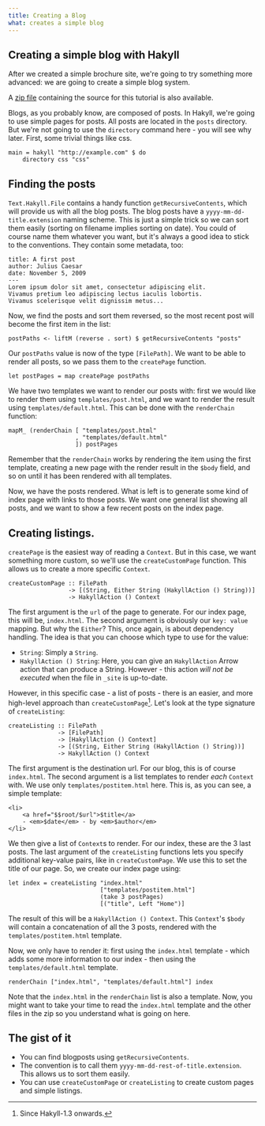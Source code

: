 ```yaml
---
title: Creating a Blog
what: creates a simple blog
---
```


## Creating a simple blog with Hakyll

After we created a simple brochure site, we're going to try something more
advanced: we are going to create a simple blog system.

A [zip file] containing the source for this tutorial is also available.

[zip file]: $root/examples/simpleblog.zip

Blogs, as you probably know, are composed of posts. In Hakyll, we're going
to use simple pages for posts. All posts are located in the `posts`
directory. But we're not going to use the `directory` command here - you will
see why later. First, some trivial things like css.

~~~~~{.haskell}
main = hakyll "http://example.com" $ do
    directory css "css"
~~~~~

## Finding the posts

`Text.Hakyll.File` contains a handy function `getRecursiveContents`, which will
provide us with all the blog posts. The blog posts have a
`yyyy-mm-dd-title.extension` naming scheme. This is just a simple trick so we
can sort them easily (sorting on filename implies sorting on date). You could of
course name them whatever you want, but it's always a good idea to stick to the
conventions. They contain some metadata, too:

    title: A first post
    author: Julius Caesar
    date: November 5, 2009
    ---
    Lorem ipsum dolor sit amet, consectetur adipiscing elit. 
    Vivamus pretium leo adipiscing lectus iaculis lobortis.
    Vivamus scelerisque velit dignissim metus...

Now, we find the posts and sort them reversed, so the most recent post will
become the first item in the list:

~~~~~{.haskell}
postPaths <- liftM (reverse . sort) $ getRecursiveContents "posts"
~~~~~

Our `postPaths` value is now of the type `[FilePath]`. We want to be able to
render all posts, so we pass them to the `createPage` function.

~~~~~{.haskell}
let postPages = map createPage postPaths
~~~~~

We have two templates we want to render our posts with: first we would like to
render them using `templates/post.html`, and we want to render the result
using `templates/default.html`. This can be done with the `renderChain`
function:

~~~~~{.haskell}
mapM_ (renderChain [ "templates/post.html"
                   , "templates/default.html"
                   ]) postPages
~~~~~

Remember that the `renderChain` works by rendering the item using the first
template, creating a new page with the render result in the `$body` field, and
so on until it has been rendered with all templates.

Now, we have the posts rendered. What is left is to generate some kind of index
page with links to those posts. We want one general list showing all posts, and
we want to show a few recent posts on the index page.

## Creating listings.

`createPage` is the easiest way of reading a `Context`. But in this case, we
want something more custom, so we'll use the `createCustomPage` function. This
allows us to create a more specific `Context`.

~~~~~{.haskell}
createCustomPage :: FilePath
                 -> [(String, Either String (HakyllAction () String))]
                 -> HakyllAction () Context
~~~~~

The first argument is the `url` of the page to generate. For our index page,
this will be, `index.html`. The second argument is obviously our `key: value`
mapping. But why the `Either`? This, once again, is about dependency handling.
The idea is that you can choose which type to use for the value:

- `String`: Simply a `String`.
- `HakyllAction () String`: Here, you can give an `HakyllAction` Arrow action
  that can produce a String. However - this action _will not be executed_ when
  the file in `_site` is up-to-date.

However, in this specific case - a list of posts - there is an easier, and more
high-level approach than `createCustomPage`[^1]. Let's look at the type
signature of `createListing`:

~~~~~{.haskell}
createListing :: FilePath
              -> [FilePath]
              -> [HakyllAction () Context]
              -> [(String, Either String (HakyllAction () String))]
              -> HakyllAction () Context
~~~~~

[^1]: Since Hakyll-1.3 onwards.

The first argument is the destination url. For our blog, this is of course
`index.html`. The second argument is a list templates to render _each_ `Context`
with. We use only `templates/postitem.html` here. This is, as you can see, a
simple template:

~~~~~{.html}
<li>
    <a href="$$root/$url">$title</a>
    - <em>$date</em> - by <em>$author</em>
</li>
~~~~~

We then give a list of `Context`s to render. For our index, these are the 3 last
posts.  The last argument of the `createListing` functions lets you specify
additional key-value pairs, like in `createCustomPage`. We use this to set the
title of our page. So, we create our index page using:

~~~~~{.haskell}
let index = createListing "index.html"
                          ["templates/postitem.html"]
                          (take 3 postPages)
                          [("title", Left "Home")]
~~~~~

The result of this will be a `HakyllAction () Context`. This `Context`'s `$body`
will contain a concatenation of all the 3 posts, rendered with the
`templates/postitem.html` template.

Now, we only have to render it: first using the `index.html` template - which
adds some more information to our index - then using the
`templates/default.html` template.

~~~~~{.haskell}
renderChain ["index.html", "templates/default.html"] index
~~~~~

Note that the `index.html` in the `renderChain` list is also a template. Now,
you might want to take your time to read the `index.html` template and the other
files in the zip so you understand what is going on here.

## The gist of it

- You can find blogposts using `getRecursiveContents`.
- The convention is to call them `yyyy-mm-dd-rest-of-title.extension`. This
  allows us to sort them easily.
- You can use `createCustomPage` or `createListing` to create custom pages and
  simple listings.
